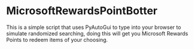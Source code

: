 # MicrosoftRewardsPointBotter

This is a simple script that uses PyAutoGui to type into your browser to simulate randomized searching, doing this will get you Microsoft Rewards Points to redeem items of your choosing.
